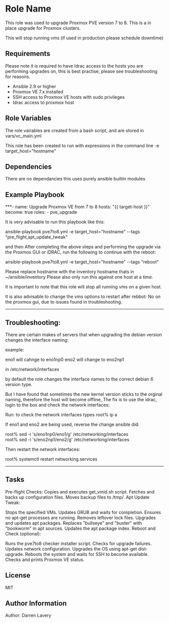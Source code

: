 Role Name
=========

This role was used to upgrade Proxmox PVE version 7 to 8.
This is a in place upgrade for Proxmox clusters.

This will stop running vms (if used in production please schedule downtime)

Requirements
------------

Please note it is required to have Idrac access to the hosts you are performing upgrades on, this is best practise, please see troubleshooting for reasons.

- Ansible 2.9 or higher
- Proxmox VE 7.x installed
- SSH access to Proxmox VE hosts with sudo privileges
- Idrac access to proxmox host

Role Variables
--------------

The role vairables are created from a bash script, and are stored in vars/vc_main.yml

This role has been created to run with expressions in the command line -e target_host="hostname"

Dependencies
------------

There are no dependancies this uses purely ansible builtin modules

Example Playbook
----------------

***- name: Upgrade Proxmox VE from 7 to 8
  hosts: "{{ target-host }}"
  become: true
  roles:
    - pve_upgrade

It is very advisable to run this playbook like this:

ansible-playbook pve7to8.yml -e target_host="hostname" --tags "pre_flight,apt_update_tweak"

and then After completing the above steps and performing the upgrade via the Proxmox GUI or iDRAC, run the following to continue with the reboot:

ansible-playbook pve7to8.yml -e target_host="hostname" --tags "reboot"

Please replace hostname with the inventory hostname thats in ~/ansible/inventory Please also only run this against one host at a time.

It is important to note that this role will stop all running vms on a given host.

It is also advisable to change the vms options to restart after rebbot: No on the proxmox gui, due to issues found in troubleshooting.

-------
Troubleshooting:
-------

There are certain makes of servers that when upgrading the debian version changes the interface naming:

example:

eno1 will cahnge to eno1np0
eno2 will change to eno2np1

in /etc/network/interfaces

by default the role changes the interface names to the correct debian 6 version type. 

But I have found that sometimes the new kernel version sticks to the orginal naming, therefore the host will become offline, 
The fix is to use the idrac, login to the box and check the network interfaces:

Run: to check the network interfaces types 
root% ip a 

If eno1 and eno2 are being used, reverse the change ansible did:

root% sed -i 's/eno1np0/eno1/g' /etc/networking/interfaces  
root% sed -i 's/eno2np1/eno2/g' /etc/networking/interfaces

Then restart the network interfaces:

root% systemctl restart networking.services

-------
Tasks
-------

Pre-flight Checks:
  Copies and executes get_vmid.sh script.
  Fetches and backs up configuration files.
  Moves backup files to /tmp/.
  Apt Update Tweak:

Stops the specified VMs.
  Updates GRUB and waits for completion.
  Ensures no apt-get processes are running.
  Removes leftover lock files.
  Upgrades and updates apt packages.
  Replaces "bullseye" and "buster" with "bookworm" in apt sources.
  Updates the apt package index.
  Reboot and Check (optional):

Runs the pve7to8 checker installer script.
  Checks for upgrade failures.
  Updates network configuration.
  Upgrades the OS using apt-get dist-upgrade.
  Reboots the system and waits for SSH to become available.
  Checks and prints Proxmox VE status.


License
-------

MIT

Author Information
------------------

Author: Darren Lavery

